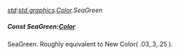 _[std](../../modules/std/std-module.md):[std.graphics](../../modules/std/std-graphics.md).[Color](../../modules/std/std-graphics-color.md).SeaGreen_
##### Const SeaGreen:[Color](../../modules/std/std-graphics-color.md)
SeaGreen. Roughly equivalent to New Color( .03,.3,.25 ).
